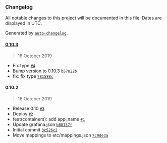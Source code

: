 ### Changelog

All notable changes to this project will be documented in this file. Dates are displayed in UTC.

Generated by [`auto-changelog`](https://github.com/CookPete/auto-changelog).

#### [0.10.3](https://github.com/WqyJh/aidockermon/compare/v0.10.2...v0.10.3)

> 16 October 2019

- Fix type [`#4`](https://github.com/WqyJh/aidockermon/pull/4)
- Bump version to 0.10.3 [`b57822b`](https://github.com/WqyJh/aidockermon/commit/b57822b0c5202bc5ba5e42995d1749027f99573f)
- fix: fix type [`781588c`](https://github.com/WqyJh/aidockermon/commit/781588cde74cad745ee47e6fbed61252edb9316b)

#### 0.10.2

> 16 October 2019

- Release 0.10 [`#3`](https://github.com/WqyJh/aidockermon/pull/3)
- Deploy [`#2`](https://github.com/WqyJh/aidockermon/pull/2)
- feat(containers): add app_name [`#1`](https://github.com/WqyJh/aidockermon/pull/1)
- Update grafana.json [`b88157f`](https://github.com/WqyJh/aidockermon/commit/b88157f758898aab98848e69fe94a2c3fd6a941d)
- Initial commit [`3c526c2`](https://github.com/WqyJh/aidockermon/commit/3c526c2894fb0383d8db6671a176cc3460ad6766)
- Move mappings to etc/mappings.json [`7c9de3a`](https://github.com/WqyJh/aidockermon/commit/7c9de3abc1df493606f86a3f6b61bb9e71de7528)
